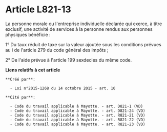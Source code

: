 # Article L821-13

La personne morale ou l'entreprise individuelle déclarée qui exerce, à titre exclusif, une activité de services à la personne
rendus aux personnes physiques bénéficie : 

1° Du taux réduit de taxe sur la valeur ajoutée sous les conditions prévues au i de l'article 279 du code général des
impôts ; 

2° De l'aide prévue à l'article 199 sexdecies du même code.

**Liens relatifs à cet article**

	**Créé par**:

	  - Loi n°2015-1268 du 14 octobre 2015 - art. 10

	**Cité par**:

	  - Code du travail applicable à Mayotte. - art. D821-1 (VD)
	  - Code du travail applicable à Mayotte. - art. D821-24 (VD)
	  - Code du travail applicable à Mayotte. - art. R821-21 (VD)
	  - Code du travail applicable à Mayotte. - art. R821-22 (VD)
	  - Code du travail applicable à Mayotte. - art. R821-23 (VD)
